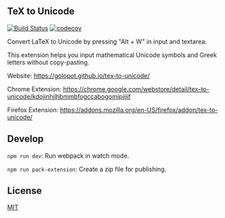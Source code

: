 ## TeX to Unicode

[![Build Status](https://travis-ci.org/golopot/tex-to-unicode.svg?branch=master)](https://travis-ci.org/golopot/tex-to-unicode)
[![codecov](https://codecov.io/gh/golopot/tex-to-unicode/branch/master/graph/badge.svg)](https://codecov.io/gh/golopot/tex-to-unicode)

Convert LaTeX to Unicode by pressing "Alt + W" in input and textarea.

This extension helps you input mathematical Unicode symbols and Greek letters without copy-pasting.

Website: https://golopot.github.io/tex-to-unicode/

Chrome Extension: https://chrome.google.com/webstore/detail/tex-to-unicode/kdojinhjlhbmmbfogccabogomjpjijif

Firefox Extension: https://addons.mozilla.org/en-US/firefox/addon/tex-to-unicode/

## Develop

`npm run dev`: Run webpack in watch mode.

`npm run pack-extension`: Create a zip file for publishing.

## License

[MIT](LICENSE)
